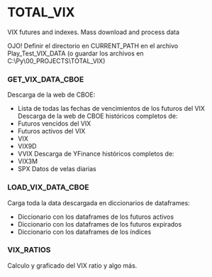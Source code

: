 # TOTAL_VIX
 VIX futures and indexes. Mass download and process data 

OJO! Definir el directorio en CURRENT_PATH en el archivo Play_Test_VIX_DATA
(o guardar los archivos en C:\Py\00_PROJECTS\TOTAL_VIX) 

### GET_VIX_DATA_CBOE
 Descarga de la web de CBOE:
 - Lista de todas las fechas de vencimientos de los futuros del VIX
 Descarga de la web de CBOE históricos completos de:
 - Futuros vencidos del VIX
 - Futuros activos del VIX
 - VIX
 - VIX9D
 - VVIX
Descarga de YFinance históricos completos de:
 - VIX3M
 - SPX
Datos de velas diarias

### LOAD_VIX_DATA_CBOE
Carga toda la data descargada en diccionarios de dataframes:
- Diccionario con los dataframes de los futuros activos
- Diccionario con los dataframes de los futuros expirados
- Diccionario con los dataframes de los índices

### VIX_RATIOS
Calculo y graficado del VIX ratio y algo más.
